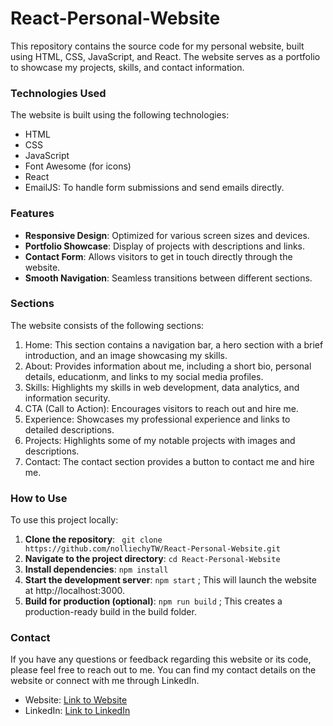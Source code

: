 # React-Personal-Website
This repository contains the source code for my personal website, built using HTML, CSS, JavaScript, and React. The website serves as a portfolio to showcase my projects, skills, and contact information.

### Technologies Used
The website is built using the following technologies:
- HTML
- CSS
- JavaScript
- Font Awesome (for icons)
- React
- EmailJS: To handle form submissions and send emails directly.

### Features
- **Responsive Design**: Optimized for various screen sizes and devices.
- **Portfolio Showcase**: Display of projects with descriptions and links.
- **Contact Form**: Allows visitors to get in touch directly through the website.
- **Smooth Navigation**: Seamless transitions between different sections.

### Sections
The website consists of the following sections:

1. Home: This section contains a navigation bar, a hero section with a brief introduction, and an image showcasing my skills.
2. About: Provides information about me, including a short bio, personal details, educationm, and links to my social media profiles.
3. Skills: Highlights my skills in web development, data analytics, and information security.
4. CTA (Call to Action): Encourages visitors to reach out and hire me.
5. Experience: Showcases my professional experience and links to detailed descriptions.
6. Projects: Highlights some of my notable projects with images and descriptions.
7. Contact: The contact section provides a button to contact me and hire me.

### How to Use
To use this project locally:

1. **Clone the repository**:
   ``` git clone https://github.com/nolliechyTW/React-Personal-Website.git```
2. **Navigate to the project directory**:
   ```cd React-Personal-Website```
3.	**Install dependencies**:
   ```npm install```
4. **Start the development server**:
   ```npm start```
   ; This will launch the website at http://localhost:3000.
5. **Build for production (optional)**:
   ```npm run build```
   ; This creates a production-ready build in the build folder.

### Contact
If you have any questions or feedback regarding this website or its code, please feel free to reach out to me. You can find my contact details on the website or connect with me through LinkedIn.
- Website: [Link to Website](https://nolliechytw.github.io/PersonalWebsite/)
- LinkedIn: [Link to LinkedIn](https://www.linkedin.com/in/hui-yu-chen-tw/)
